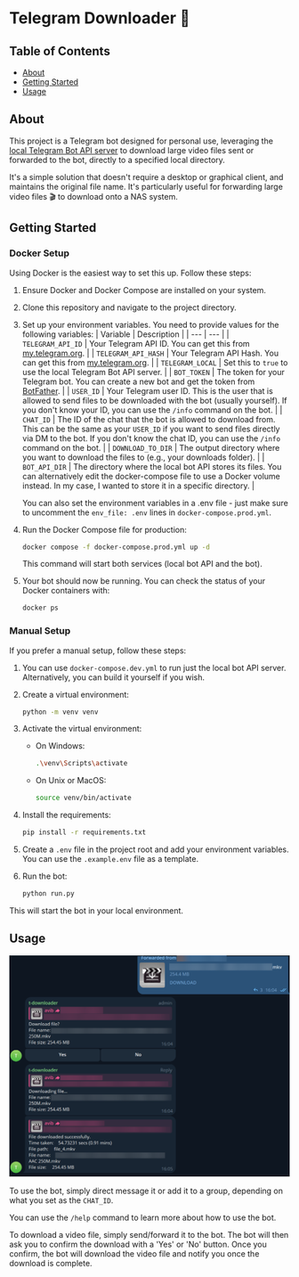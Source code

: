 # Telegram Downloader 📁

## Table of Contents

-   [About](#about)
-   [Getting Started](#getting_started)
-   [Usage](#usage)

## About<a name = "about"></a>

This project is a Telegram bot designed for personal use, leveraging the [local Telegram Bot API server](https://github.com/tdlib/telegram-bot-api) to download large video files sent or forwarded to the bot, directly to a specified local directory.

It's a simple solution that doesn't require a desktop or graphical client, and maintains the original file name. It's particularly useful for forwarding large video files 🎬 to download onto a NAS system.

## Getting Started<a name = "getting_started"></a>

### Docker Setup

Using Docker is the easiest way to set this up. Follow these steps:

1. Ensure Docker and Docker Compose are installed on your system.

2. Clone this repository and navigate to the project directory.

3. Set up your environment variables. You need to provide values for the following variables:
   | Variable | Description |
   | --- | --- |
   | `TELEGRAM_API_ID` | Your Telegram API ID. You can get this from [my.telegram.org](https://my.telegram.org/auth?to=apps). |
   | `TELEGRAM_API_HASH` | Your Telegram API Hash. You can get this from [my.telegram.org](https://my.telegram.org/auth?to=apps). |
   | `TELEGRAM_LOCAL` | Set this to `true` to use the local Telegram Bot API server. |
   | `BOT_TOKEN` | The token for your Telegram bot. You can create a new bot and get the token from [BotFather](https://t.me/botfather). |
   | `USER_ID` | Your Telegram user ID. This is the user that is allowed to send files to be downloaded with the bot (usually yourself). If you don't know your ID, you can use the `/info` command on the bot. |
   | `CHAT_ID` | The ID of the chat that the bot is allowed to download from. This can be the same as your `USER_ID` if you want to send files directly via DM to the bot. If you don't know the chat ID, you can use the `/info` command on the bot. |
   | `DOWNLOAD_TO_DIR` | The output directory where you want to download the files to (e.g., your downloads folder). |
   | `BOT_API_DIR` | The directory where the local bot API stores its files. You can alternatively edit the docker-compose file to use a Docker volume instead. In my case, I wanted to store it in a specific directory. |

    You can also set the environment variables in a .env file - just make sure to uncomment the `env_file: .env` lines in `docker-compose.prod.yml`.

4. Run the Docker Compose file for production:

    ```bash
    docker compose -f docker-compose.prod.yml up -d
    ```

    This command will start both services (local bot API and the bot).

5. Your bot should now be running. You can check the status of your Docker containers with:

    ```bash
    docker ps
    ```

### Manual Setup

If you prefer a manual setup, follow these steps:

1. You can use `docker-compose.dev.yml` to run just the local bot API server. Alternatively, you can build it yourself if you wish.

2. Create a virtual environment:

    ```bash
    python -m venv venv
    ```

3. Activate the virtual environment:

    - On Windows:

        ```bash
        .\venv\Scripts\activate
        ```

    - On Unix or MacOS:

        ```bash
        source venv/bin/activate
        ```

4. Install the requirements:

    ```bash
    pip install -r requirements.txt
    ```

5. Create a `.env` file in the project root and add your environment variables. You can use the `.example.env` file as a template.

6. Run the bot:

    ```bash
    python run.py
    ```

This will start the bot in your local environment.

## Usage<a name = "usage"></a>

<p align="center">
  <img src="/public/screenshot.png" alt="Telegram bot screenshot" width="600">
</p>

To use the bot, simply direct message it or add it to a group, depending on what you set as the `CHAT_ID`.

You can use the `/help` command to learn more about how to use the bot.

To download a video file, simply send/forward it to the bot. The bot will then ask you to confirm the download with a 'Yes' or 'No' button. Once you confirm, the bot will download the video file and notify you once the download is complete.
